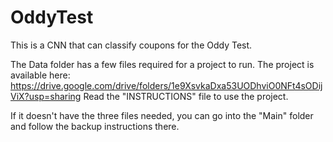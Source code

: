 # OddyTest
This is a CNN that can classify coupons for the Oddy Test.

The Data folder has a few files required for a project to run. The project is available here:
https://drive.google.com/drive/folders/1e9XsvkaDxa53UODhviO0NFt4sODijViX?usp=sharing
Read the "INSTRUCTIONS" file to use the project.

If it doesn't have the three files needed, you can go into the "Main" folder and follow the backup instructions there.
